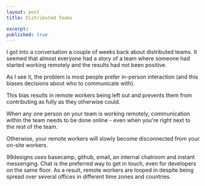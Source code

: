```yaml
---
layout: post
title: Distributed Teams

excerpt:
published: true
---
```


I got into a conversation a couple of weeks back about distributed teams.
It seemed that almost everyone had a story of a team where someone had started working remotely and the results had not been positive.

As I see it, the problem is most people prefer in-person interaction (and this biases decisions about who to communicate with).

This bias results in remote workers being left out and prevents them from contributing as fully as they otherwise could.

When any one person on your team is working remotely, communication within the team needs to be done online - even when you're right next to the rest of the team.

Otherwise, your remote workers will slowly become disconnected from your on-site workers.

99designs uses basecamp, github, email, an internal chatroom and instant messenging. Chat is the preferred way to get in touch, even for developers on the same floor. As a result, remote workers are looped in despite being spread over several offices in different time zones and countries.
